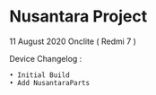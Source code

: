 # Nusantara Project

11 August 2020 Onclite ( Redmi 7 )

Device Changelog :

    • Initial Build
    • Add NusantaraParts
